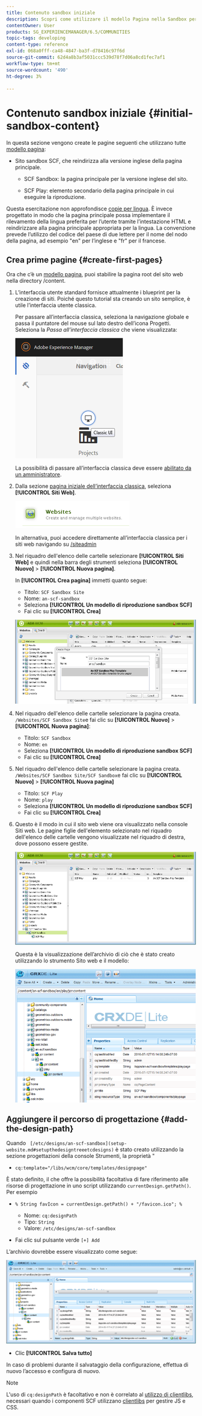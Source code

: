 ```yaml
---
title: Contenuto sandbox iniziale
description: Scopri come utilizzare il modello Pagina nella Sandbox per creare una pagina principale per una versione inglese di un sito web e una pagina figlia dalla pagina principale.
contentOwner: User
products: SG_EXPERIENCEMANAGER/6.5/COMMUNITIES
topic-tags: developing
content-type: reference
exl-id: 068a0fff-ca48-4847-ba3f-d78416c97f6d
source-git-commit: 62d4a8b3af5031ccc539d78f7d06a8cd1fec7af1
workflow-type: tm+mt
source-wordcount: '490'
ht-degree: 3%

---
```


# Contenuto sandbox iniziale {#initial-sandbox-content}

In questa sezione vengono create le pagine seguenti che utilizzano tutte [modello pagina](initial-app.md#createthepagetemplate):

* Sito sandbox SCF, che reindirizza alla versione inglese della pagina principale.

   * SCF Sandbox: la pagina principale per la versione inglese del sito.

   * SCF Play: elemento secondario della pagina principale in cui eseguire la riproduzione.

Questa esercitazione non approfondisce [copie per lingua](../../help/sites-administering/tc-prep.md). È invece progettato in modo che la pagina principale possa implementare il rilevamento della lingua preferita per l’utente tramite l’intestazione HTML e reindirizzare alla pagina principale appropriata per la lingua. La convenzione prevede l’utilizzo del codice del paese di due lettere per il nome del nodo della pagina, ad esempio &quot;en&quot; per l’inglese e &quot;fr&quot; per il francese.

## Crea prime pagine {#create-first-pages}

Ora che c’è un [modello pagina](initial-app.md#createthepagetemplate), puoi stabilire la pagina root del sito web nella directory /content.

1. L’interfaccia utente standard fornisce attualmente i blueprint per la creazione di siti. Poiché questo tutorial sta creando un sito semplice, è utile l’interfaccia utente classica.

   Per passare all’interfaccia classica, seleziona la navigazione globale e passa il puntatore del mouse sul lato destro dell’icona Progetti. Seleziona la *Passa all’interfaccia classica* che viene visualizzata:

   ![classic-ui](assets/classic-ui.png)

   La possibilità di passare all’interfaccia classica deve essere [abilitato da un amministratore](../../help/sites-administering/enable-classic-ui.md).

1. Dalla sezione [pagina iniziale dell’interfaccia classica](http://localhost:4502/welcome.html), seleziona **[!UICONTROL Siti Web]**.

   ![classic-ui-website](assets/classic-ui-website.png)

   In alternativa, puoi accedere direttamente all’interfaccia classica per i siti web navigando su [/siteadmin](http://localhost:4502/siteadmin)

1. Nel riquadro dell&#39;elenco delle cartelle selezionare **[!UICONTROL Siti Web]** e quindi nella barra degli strumenti seleziona **[!UICONTROL Nuovo]** > **[!UICONTROL Nuova pagina]**.

   In **[!UICONTROL Crea pagina]** immetti quanto segue:

   * Titolo: `SCF Sandbox Site`
   * Nome: `an-scf-sandbox`
   * Seleziona **[!UICONTROL Un modello di riproduzione sandbox SCF]**
   * Fai clic su **[!UICONTROL Crea]**

   ![classic-ui-create-page](assets/classic-ui-create-page.png)

1. Nel riquadro dell&#39;elenco delle cartelle selezionare la pagina creata. `/Websites/SCF Sandbox Site`e fai clic su **[!UICONTROL Nuovo]** > **[!UICONTROL Nuova pagina]**:

   * Titolo: `SCF Sandbox`
   * Nome: `en`
   * Seleziona **[!UICONTROL Un modello di riproduzione sandbox SCF]**
   * Fai clic su **[!UICONTROL Crea]**

1. Nel riquadro dell&#39;elenco delle cartelle selezionare la pagina creata. `/Websites/SCF Sandbox Site/SCF Sandbox`e fai clic su **[!UICONTROL Nuovo]** > **[!UICONTROL Nuova pagina]**

   * Titolo: `SCF Play`
   * Nome: `play`
   * Seleziona **[!UICONTROL Un modello di riproduzione sandbox SCF]**
   * Fai clic su **[!UICONTROL Crea]**

1. Questo è il modo in cui il sito web viene ora visualizzato nella console Siti web. Le pagine figlie dell&#39;elemento selezionato nel riquadro dell&#39;elenco delle cartelle vengono visualizzate nel riquadro di destra, dove possono essere gestite.

   ![classic-ui-website-page](assets/classic-ui-website-page.png)

   Questa è la visualizzazione dell’archivio di ciò che è stato creato utilizzando lo strumento Sito web e il modello:

   ![classic-ui-repository-view](assets/classic-ui-repository-view.png)

## Aggiungere il percorso di progettazione {#add-the-design-path}

Quando ` [/etc/designs/an-scf-sandbox](setup-website.md#setupthedesigntreeetcdesigns)` è stato creato utilizzando la sezione progettazioni della console Strumenti, la proprietà &quot;

* `cq:template="/libs/wcm/core/templates/designpage"`

È stato definito, il che offre la possibilità facoltativa di fare riferimento alle risorse di progettazione in uno script utilizzando `currentDesign.getPath()`. Per esempio

* `% String favIcon = currentDesign.getPath() + "/favicon.ico"; %`


   * Nome: `cq:designPath`
   * Tipo: `String`
   * Valore: `/etc/designs/an-scf-sandbox`

* Fai clic sul pulsante verde `[+] Add`

L’archivio dovrebbe essere visualizzato come segue:

![classic-ui-repository-path](assets/classic-ui-repository-path.png)

* Clic **[!UICONTROL Salva tutto]**

In caso di problemi durante il salvataggio della configurazione, effettua di nuovo l’accesso e configura di nuovo.

>[!NOTE]
>
>L&#39;uso di `cq:designPath` è facoltativo e non è correlato al [utilizzo di clientlibs](develop-app.md#includeclientlibsintemplate), necessari quando i componenti SCF utilizzano [clientlibs](client-customize.md#clientlibs-for-scf) per gestire JS e CSS.
